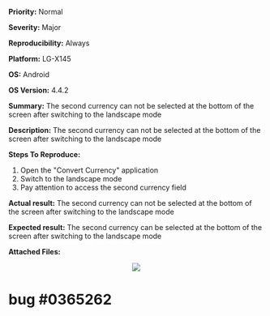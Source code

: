 **Priority:** Normal

**Severity:** Major

**Reproducibility:** Always

**Platform:** LG-X145

**OS:** Android

**OS Version:** 4.4.2

**Summary:** The second currency can not be selected at the bottom of the screen after switching to the landscape mode

**Description:** The second currency can not be selected at the bottom of the screen after switching to the landscape mode

**Steps To Reproduce:**

1. Open the "Convert Currency" application
2. Switch to the landscape mode
3. Pay attention to access the second currency field

**Actual result:** The second currency can not be selected at the bottom of the screen after switching to the landscape mode

**Expected result:** The second currency can be selected at the bottom of the screen after switching to the landscape mode

**Attached Files:**

<p align="center">
  <img src="https://image.ibb.co/jSvhKx/Screenshot_2018_01_29_11_37_20_bug1.jpg"> 
  
  # bug #0365262
</p>

